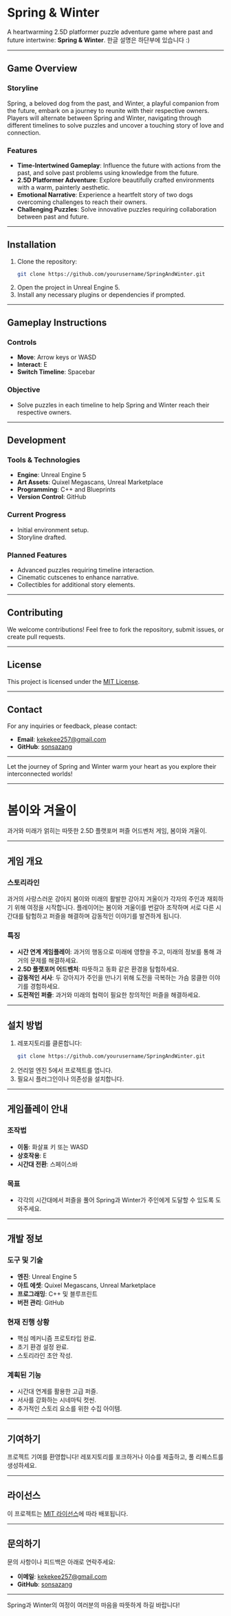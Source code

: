 # Spring & Winter

A heartwarming 2.5D platformer puzzle adventure game where past and future intertwine: **Spring & Winter**.
한글 설명은 하단부에 있습니다 :)

---

## **Game Overview**

### **Storyline**
Spring, a beloved dog from the past, and Winter, a playful companion from the future, embark on a journey to reunite with their respective owners. Players will alternate between Spring and Winter, navigating through different timelines to solve puzzles and uncover a touching story of love and connection.

### **Features**
- **Time-Intertwined Gameplay**: Influence the future with actions from the past, and solve past problems using knowledge from the future.
- **2.5D Platformer Adventure**: Explore beautifully crafted environments with a warm, painterly aesthetic.
- **Emotional Narrative**: Experience a heartfelt story of two dogs overcoming challenges to reach their owners.
- **Challenging Puzzles**: Solve innovative puzzles requiring collaboration between past and future.

---

## **Installation**

1. Clone the repository:
   ```bash
   git clone https://github.com/yourusername/SpringAndWinter.git
   ```
2. Open the project in Unreal Engine 5.
3. Install any necessary plugins or dependencies if prompted.

---

## **Gameplay Instructions**

### **Controls**
- **Move**: Arrow keys or WASD
- **Interact**: E
- **Switch Timeline**: Spacebar

### **Objective**
- Solve puzzles in each timeline to help Spring and Winter reach their respective owners.

---

## **Development**

### **Tools & Technologies**
- **Engine**: Unreal Engine 5
- **Art Assets**: Quixel Megascans, Unreal Marketplace
- **Programming**: C++ and Blueprints
- **Version Control**: GitHub

### **Current Progress**
- Initial environment setup.
- Storyline drafted.

### **Planned Features**
- Advanced puzzles requiring timeline interaction.
- Cinematic cutscenes to enhance narrative.
- Collectibles for additional story elements.

---

## **Contributing**

We welcome contributions! Feel free to fork the repository, submit issues, or create pull requests.

---

## **License**

This project is licensed under the [MIT License](LICENSE).

---

## **Contact**

For any inquiries or feedback, please contact:
- **Email**: kekekee257@gmail.com
- **GitHub**: [sonsazang](https://github.com/sonsazang)

---

Let the journey of Spring and Winter warm your heart as you explore their interconnected worlds!

---

# 봄이와 겨울이

과거와 미래가 얽히는 따뜻한 2.5D 플랫포머 퍼즐 어드벤처 게임, 봄이와 겨울이.

---

## **게임 개요**

### **스토리라인**
과거의 사랑스러운 강아지 봄이와 미래의 활발한 강아지 겨울이가 각자의 주인과 재회하기 위해 여정을 시작합니다. 플레이어는 봄이와 겨울이를 번갈아 조작하며 서로 다른 시간대를 탐험하고 퍼즐을 해결하며 감동적인 이야기를 발견하게 됩니다.

### **특징**
- **시간 연계 게임플레이**: 과거의 행동으로 미래에 영향을 주고, 미래의 정보를 통해 과거의 문제를 해결하세요.
- **2.5D 플랫포머 어드벤처**: 따뜻하고 동화 같은 환경을 탐험하세요.
- **감동적인 서사**: 두 강아지가 주인을 만나기 위해 도전을 극복하는 가슴 뭉클한 이야기를 경험하세요.
- **도전적인 퍼즐**: 과거와 미래의 협력이 필요한 창의적인 퍼즐을 해결하세요.

---

## **설치 방법**

1. 레포지토리를 클론합니다:
   ```bash
   git clone https://github.com/yourusername/SpringAndWinter.git
   ```
2. 언리얼 엔진 5에서 프로젝트를 엽니다.
3. 필요시 플러그인이나 의존성을 설치합니다.

---

## **게임플레이 안내**

### **조작법**
- **이동**: 화살표 키 또는 WASD
- **상호작용**: E
- **시간대 전환**: 스페이스바

### **목표**
- 각각의 시간대에서 퍼즐을 풀어 Spring과 Winter가 주인에게 도달할 수 있도록 도와주세요.

---

## **개발 정보**

### **도구 및 기술**
- **엔진**: Unreal Engine 5
- **아트 에셋**: Quixel Megascans, Unreal Marketplace
- **프로그래밍**: C++ 및 블루프린트
- **버전 관리**: GitHub

### **현재 진행 상황**
- 핵심 메커니즘 프로토타입 완료.
- 초기 환경 설정 완료.
- 스토리라인 초안 작성.

### **계획된 기능**
- 시간대 연계를 활용한 고급 퍼즐.
- 서사를 강화하는 시네마틱 컷씬.
- 추가적인 스토리 요소를 위한 수집 아이템.

---

## **기여하기**

프로젝트 기여를 환영합니다! 레포지토리를 포크하거나 이슈를 제출하고, 풀 리퀘스트를 생성하세요.

---

## **라이선스**

이 프로젝트는 [MIT 라이선스](LICENSE)에 따라 배포됩니다.

---

## **문의하기**

문의 사항이나 피드백은 아래로 연락주세요:
- **이메일**: kekekee257@gmail.com
- **GitHub**: [sonsazang](https://github.com/sonsazang)

---

Spring과 Winter의 여정이 여러분의 마음을 따뜻하게 하길 바랍니다!



